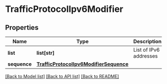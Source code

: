 # TrafficProtocolIpv6Modifier

## Properties
Name | Type | Description | Notes
------------ | ------------- | ------------- | -------------
**list** | **list[str]** | List of IPv6 addresses | [optional] 
**sequence** | [**TrafficProtocolIpv6ModifierSequence**](TrafficProtocolIpv6ModifierSequence.md) |  | [optional] 

[[Back to Model list]](../README.md#documentation-for-models) [[Back to API list]](../README.md#documentation-for-api-endpoints) [[Back to README]](../README.md)


